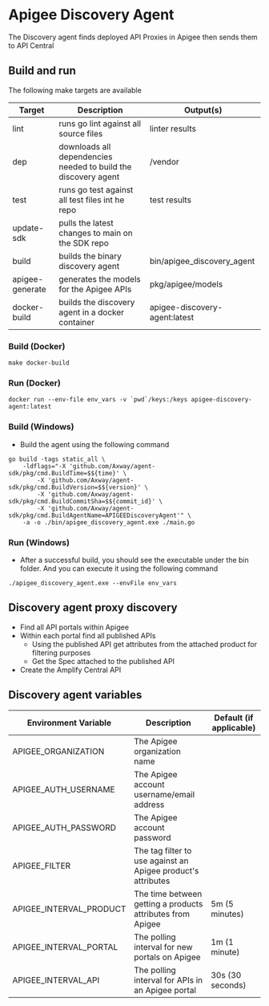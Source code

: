 # Apigee Discovery Agent

The Discovery agent finds deployed API Proxies in Apigee then sends them to API Central

## Build and run

The following make targets are available

| Target          | Description                                                    | Output(s)                     |
|-----------------|----------------------------------------------------------------|-------------------------------|
| lint            | runs go lint against all source files                          | linter results                |
| dep             | downloads all dependencies needed to build the discovery agent | /vendor                       |
| test            | runs go test against all test files int he repo                | test results                  |
| update-sdk      | pulls the latest changes to main on the SDK repo               |                               |
| build           | builds the binary discovery agent                              | bin/apigee_discovery_agent    |
| apigee-generate | generates the models for the Apigee APIs                       | pkg/apigee/models             |
| docker-build    | builds the discovery agent in a docker container               | apigee-discovery-agent:latest |

### Build (Docker)

```
make docker-build
```

### Run (Docker)

```
docker run --env-file env_vars -v `pwd`/keys:/keys apigee-discovery-agent:latest
```

### Build (Windows)

* Build the agent using the following command

```shell
go build -tags static_all \
    -ldflags="-X 'github.com/Axway/agent-sdk/pkg/cmd.BuildTime=$${time}' \
        -X 'github.com/Axway/agent-sdk/pkg/cmd.BuildVersion=$${version}' \
        -X 'github.com/Axway/agent-sdk/pkg/cmd.BuildCommitSha=$${commit_id}' \
        -X 'github.com/Axway/agent-sdk/pkg/cmd.BuildAgentName=APIGEEDiscoveryAgent'" \
    -a -o ./bin/apigee_discovery_agent.exe ./main.go
```

### Run (Windows)

* After a successful build, you should see the executable under the bin folder.   And you can execute it using the following command

```shell
./apigee_discovery_agent.exe --envFile env_vars
```

## Discovery agent proxy discovery

* Find all API portals within Apigee
* Within each portal find all published APIs
  * Using the published API get attributes from the attached product for filtering purposes
  * Get the Spec attached to the published API
* Create the Amplify Central API

## Discovery agent variables

| Environment Variable    | Description                                                  | Default (if applicable) |
|-------------------------|--------------------------------------------------------------|-------------------------|
| APIGEE_ORGANIZATION     | The Apigee organization name                                 |                         |
| APIGEE_AUTH_USERNAME    | The Apigee account username/email address                    |                         |
| APIGEE_AUTH_PASSWORD    | The Apigee account password                                  |                         |
| APIGEE_FILTER           | The tag filter to use against an Apigee product's attributes |                         |
| APIGEE_INTERVAL_PRODUCT | The time between getting a products attributes from Apigee   | 5m (5 minutes)          |
| APIGEE_INTERVAL_PORTAL  | The polling interval for new portals on Apigee               | 1m (1 minute)           |
| APIGEE_INTERVAL_API     | The polling interval for APIs in an Apigee portal            | 30s (30 seconds)        |
